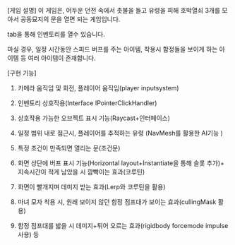 [게임 설명]
이 게임은, 어두운 던전 속에서 촛불을 들고 유령을 피해 호박열쇠 3개를 모아서 공동묘지의 문을 열면 되는 게임입니다.  

tab을 통해 인벤토리를 열수 있습니다.  

마실 경우, 일정 시간동안 스피드 버프를 주는 아이템, 
착용시 함정들을 보이게 하는 아이템 등 여러 아이템이 존재합니다.

[구현 기능]
1. 카메라 움직임 및 회전, 플레이어 움직임(player inputsystem)
 
2. 인벤토리 상호작용(Interface IPointerClickHandler)

3. 상호작용 가능한 오브젝트 표시 기능(Raycast+인터페이스)

4. 일정 범위 내로 점근시, 플레이어를 추적하는 유령 (NavMesh를 활용한 AI기능 ) 
5. 특정 조건이 만족되면 열리는 문(조건문)
6. 화면 상단에 버프 표시 기능(Horizontal layout+Instantiate을 통해 슬롯 추가)+ 지속시간이 적게 남았을 시 깜빡이는 효과(코루틴)
7. 화면이 빨개지며 데미지 받는 효과(Lerp와 코루틴을 활용)
8. 마녀 모자 착용 시, 원래 보이지 않던 함정 점프대가 보이는 효과(cullingMask 활용)
8. 함정 점프대를 밟을 시 데미지+튀어 오르는 효과(rigidbody forcemode impulse사용) 등
